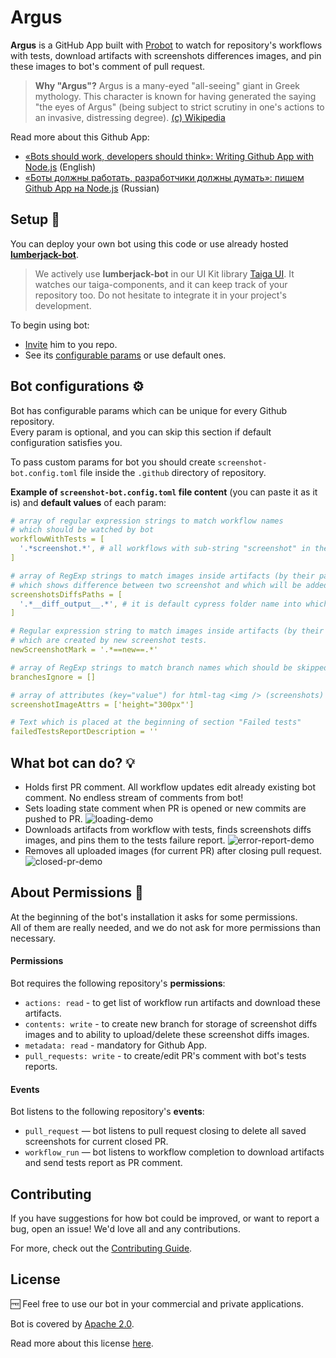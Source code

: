 # Argus

**Argus** is a GitHub App built with [Probot](https://github.com/probot/probot)
to watch for repository's workflows with tests, download artifacts with screenshots differences images,
and pin these images to bot's comment of pull request.

> **Why "Argus"?** Argus is a many-eyed "all-seeing" giant in Greek mythology.
> This character is known for having generated the saying "the eyes of Argus"
> (being subject to strict scrutiny in one's actions to an invasive, distressing degree).
> [(c) Wikipedia](https://en.wikipedia.org/wiki/Argus_Panoptes)

Read more about this Github App:

-   [«Bots should work, developers should think»: Writing Github App with Node.js](https://medium.com/its-tinkoff/bots-should-work-developers-should-think-writing-github-app-with-node-js-2e8eb049d7e4) (English)
-   [«Боты должны работать, разработчики должны думать»: пишем Github App на Node.js](https://habr.com/ru/company/tinkoff/blog/580936/) (Russian)

## Setup :rocket:

You can deploy your own bot using this code
or use already hosted **[lumberjack-bot](https://github.com/apps/lumberjack-bot)**.

> We actively use **lumberjack-bot** in our UI Kit library [Taiga UI](https://github.com/TinkoffCreditSystems/taiga-ui).
> It watches our taiga-components, and it can keep track of your repository too.
> Do not hesitate to integrate it in your project's development.

To begin using bot:

-   [Invite](https://github.com/apps/lumberjack-bot/installations/new) him to you repo.
-   See its [configurable params](#bot-configurations-gear) or use default ones.

## Bot configurations :gear:

Bot has configurable params which can be unique for every Github repository.<br>
Every param is optional, and you can skip this section if default configuration satisfies you.

To pass custom params for bot you should create `screenshot-bot.config.toml` file inside the `.github` directory of repository.

**Example of `screenshot-bot.config.toml` file content** (you can paste it as it is) and **default values** of each param:

```yaml
# array of regular expression strings to match workflow names
# which should be watched by bot
workflowWithTests = [
  '.*screenshot.*', # all workflows with sub-string "screenshot" in their names
]

# array of RegExp strings to match images inside artifacts (by their path or file name)
# which shows difference between two screenshot and which will be added to bot report comment
screenshotsDiffsPaths = [
  '.*__diff_output__.*', # it is default cypress folder name into which snapshot diffs are put
]

# Regular expression string to match images inside artifacts (by their path or file name)
# which are created by new screenshot tests.
newScreenshotMark = '.*==new==.*'

# array of RegExp strings to match branch names which should be skipped by bot
branchesIgnore = []

# array of attributes (key="value") for html-tag <img /> (screenshots)
screenshotImageAttrs = ['height="300px"']

# Text which is placed at the beginning of section "Failed tests"
failedTestsReportDescription = ''
```

## What bot can do? :bulb:

-   Holds first PR comment.
    All workflow updates edit already existing bot comment.
    No endless stream of comments from bot!
-   Sets loading state comment when PR is opened or new commits are pushed to PR.
    ![loading-demo](.demo/loading.png)
-   Downloads artifacts from workflow with tests, finds screenshots diffs images, and pins them to the tests failure report.
    ![error-report-demo](.demo/error-report.png)
-   Removes all uploaded images (for current PR) after closing pull request.
    ![closed-pr-demo](.demo/pr-closed.png)

## About Permissions :closed_lock_with_key:

At the beginning of the bot's installation it asks for some permissions.<br>
All of them are really needed, and we do not ask for more permissions than necessary.

#### Permissions

Bot requires the following repository's **permissions**:

-   `actions: read` - to get list of workflow run artifacts and download these artifacts.
-   `contents: write` - to create new branch for storage of screenshot diffs images
    and to ability to upload/delete these screenshot diffs images.
-   `metadata: read` - mandatory for Github App.
-   `pull_requests: write` - to create/edit PR's comment with bot's tests reports.

#### Events

Bot listens to the following repository's **events**:

-   `pull_request` — bot listens to pull request closing to delete all saved screenshots for current closed PR.
-   `workflow_run` — bot listens to workflow completion to download artifacts and send tests report as PR comment.

## Contributing

If you have suggestions for how bot could be improved, or want to report a bug, open an issue!
We'd love all and any contributions.

For more, check out the [Contributing Guide](CONTRIBUTING.md).

## License

🆓 Feel free to use our bot in your commercial and private applications.

Bot is covered by [Apache 2.0](/LICENSE).

Read more about this license [here](https://choosealicense.com/licenses/apache-2.0/).
